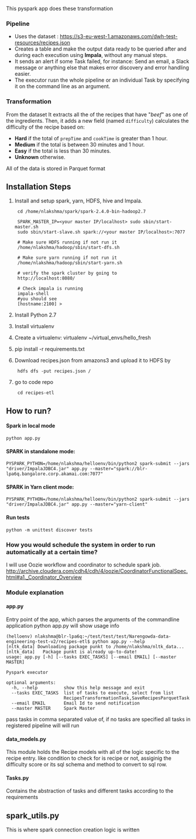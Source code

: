 This pyspark app does these transformation

### Pipeline
- Uses the dataset : https://s3-eu-west-1.amazonaws.com/dwh-test-resources/recipes.json
- Creates a table and make the output data ready to be queried after and during each execution using **Impala**, without any manual steps.
- It sends an alert if some Task failed, for instance: Send an email, a Slack message or anything else that makes error discovery and error handling easier.
- The executor rusn the whole pipeline or an individual Task by specifying it on the command line as an argument.

### Transformation

From the dataset It extracts all the of the recipes that have "*beef*" as one of the ingredients. Then, it adds a new field (named `difficulty`) calculates the difficulty of the recipe based on:

- **Hard** if the total of `prepTime` and `cookTime` is greater than 1 hour.
- **Medium** if the total is between 30 minutes and 1 hour.
- **Easy** if the total is less than 30 minutes.
- **Unknown** otherwise.

All of the data is stored in Parquet format

## Installation Steps
1. Install and setup spark, yarn, HDFS, hive and Impala.

        cd /home/nlakshma/spark/spark-2.4.0-bin-hadoop2.7

        SPARK_MASTER_IP=<your master IP/localhost> sudo sbin/start-master.sh
        sudo sbin/start-slave.sh spark://<your master IP/localhost>:7077
        
        # Make sure HDFS running if not run it
        /home/nlakshma/hadoop/sbin/start-dfs.sh
        
        # Make sure yarn running if not run it
        /home/nlakshma/hadoop/sbin/start-yarn.sh

        # verify the spark cluster by going to
        http://localhost:8080/
        
        # Check impala is running
        impala-shell
        #you should see
        [hostname:2100] > 
        
2. Install Python 2.7
3. Install virtualenv
4. Create a virtualenv: virtualenv ~/virtual_envs/hello_fresh
5. pip install -r requirements.txt
6. Download recipes.json from amazons3 and upload it to HDFS by

        hdfs dfs -put recipes.json /
7. go to code repo

        cd recipes-etl


## How to run?
#### Spark in local mode
    python app.py

#### SPARK in standalone mode:

    PYSPARK_PYTHON=/home/nlakshma/helloenv/bin/python2 spark-submit --jars "driver/ImpalaJDBC4.jar" app.py --master="spark://blr-lpa6q.bangalore.corp.akamai.com:7077"
    
#### SPARK in Yarn client mode:    
    PYSPARK_PYTHON=/home/nlakshma/helloenv/bin/python2 spark-submit --jars "driver/ImpalaJDBC4.jar" app.py --master="yarn-client"

#### Run tests
	python -m unittest discover tests

### How you would schedule the system in order to run automatically at a certain time?
I will use Oozie workflow and coordinator to schedule spark job.
http://archive.cloudera.com/cdh4/cdh/4/oozie/CoordinatorFunctionalSpec.html#a1._Coordinator_Overview

### Module explanation
#### app.py
Entry point of the app, which parses the arguments of the commandline application
    python app.py will show usage info

	(helloenv) nlakshma@blr-lpa6q:~/test/test/test/Narengowda-data-engineering-test-v2/recipes-etl$ python app.py --help
	[nltk_data] Downloading package punkt to /home/nlakshma/nltk_data...
	[nltk_data]   Package punkt is already up-to-date!
	usage: app.py [-h] [--tasks EXEC_TASKS] [--email EMAIL] [--master MASTER]

	Pyspark executor

	optional arguments:
	  -h, --help          show this help message and exit
	  --tasks EXEC_TASKS  list of tasks to execute, select from list
						  RecipesTransformationTask,SaveRecipesParquetTask
	  --email EMAIL       Email Id to send notification
	  --master MASTER     Spark Master

pass tasks in comma separated value of, if no tasks are specified all tasks in registered pipeline will will run

#### data_models.py
This module holds the Recipe models with all of the logic specific to the recipe entry.
like condition to check for is recipe or not, assiginig the difficulty score or 
its sql schema and method to convert to sql row.

#### Tasks.py
Contains the abstraction of tasks and different tasks according to the requirements

## spark_utils.py
This is where spark connection creation logic is written 


